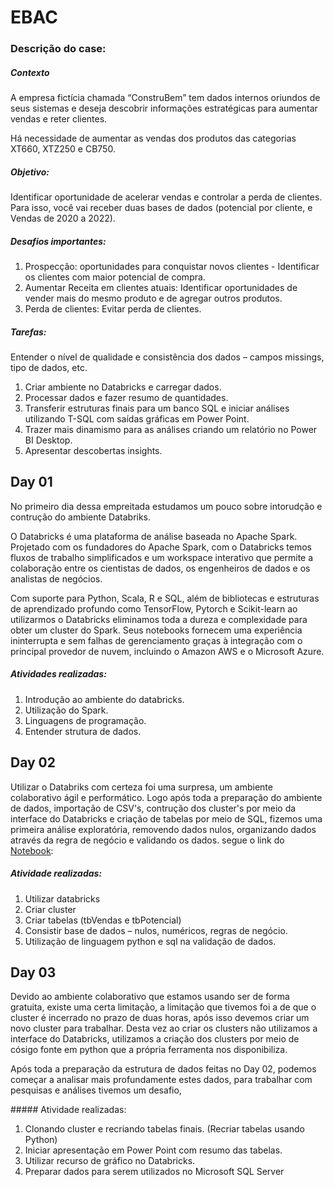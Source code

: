 # EBAC
### Descrição do case: 

##### Contexto

<p>A empresa fictícia chamada “ConstruBem” tem dados internos oriundos de seus sistemas e deseja descobrir informações estratégicas para aumentar vendas e reter clientes.</p>

<p>Há necessidade de aumentar as vendas dos produtos das categorias XT660, XTZ250 e CB750.</p>

##### Objetivo:

<p>Identificar oportunidade de acelerar vendas e controlar a perda de clientes. Para isso, você vai receber duas bases de dados (potencial por cliente, e Vendas de 2020 a 2022).</p>

##### Desafios importantes:

1.	Prospecção: oportunidades para conquistar novos clientes - Identificar os clientes com maior potencial de compra.
2.	Aumentar Receita em clientes atuais: Identificar oportunidades de vender mais do mesmo produto e de agregar outros produtos.
3.	Perda de clientes: Evitar perda de clientes.

##### Tarefas:

<p>Entender o nível de qualidade e consistência dos dados – campos missings, tipo de dados, etc.</p>

1.	Criar ambiente no Databricks e carregar dados.
2.	Processar dados e fazer resumo de quantidades.
3.	Transferir estruturas finais para um banco SQL e iniciar análises utilizando T-SQL com saídas gráficas em Power Point.
4.	Trazer mais dinamismo para as análises criando um relatório no Power BI Desktop.
5.	Apresentar descobertas insights.

## Day 01
<p>No primeiro dia dessa empreitada estudamos um pouco sobre intorudção e contrução do ambiente Databriks. </p>
<p>O Databricks é uma plataforma de análise baseada no Apache Spark. Projetado com os fundadores do Apache Spark, com o Databricks temos fluxos de trabalho simplificados e um workspace interativo que permite a colaboração entre os cientistas de dados, os engenheiros de dados e os analistas de negócios.</p>

<p>Com suporte para Python, Scala, R e SQL, além de bibliotecas e estruturas de aprendizado profundo como TensorFlow, Pytorch e Scikit-learn ao utilizarmos o Databricks eliminamos toda a dureza e complexidade para obter um cluster do Spark. Seus notebooks fornecem uma experiência ininterrupta e sem falhas de gerenciamento graças à integração com o principal provedor de nuvem, incluindo o Amazon AWS e o Microsoft Azure. </p>

##### Atividades realizadas:

1.  Introdução ao ambiente do databricks.
2.  Utilização do Spark.
3.  Linguagens de programação.
4.  Entender strutura de dados.

## Day 02

<p>Utilizar o Databriks com certeza foi uma surpresa, um ambiente colaborativo ágil e performático. Logo após toda a preparação do ambiente de dados, importação de CSV's, contrução dos cluster's por meio da interface do Databricks e criação de tabelas por meio de SQL, fizemos uma primeira análise exploratória, removendo dados nulos, organizando dados através da regra de negócio e validando os dados. segue o link do <a href="https://github.com/VINIA6/EBAC/blob/master/Notebooks_Origin/EBAC%20-%20Parte%2002.sql">Notebook</a>:</p>

##### Atividade realizadas: 

1.  Utilizar databricks
2.  Criar cluster
3.  Criar tabelas (tbVendas e tbPotencial)
4.  Consistir base de dados – nulos, numéricos, regras de negócio.
5.  Utilização de linguagem python e sql na validação de dados.


## Day 03
<p>Devido ao ambiente colaborativo que estamos usando ser de forma gratuita, existe uma certa limitação, a limitação que tivemos foi a de que o cluster é incerrado no prazo de duas horas, após isso devemos criar um novo cluster para trabalhar. Desta vez ao criar os clusters não utilizamos a interface do Databricks, utilizamos a criação dos clusters por meio de cósigo fonte em python que a própria ferramenta nos disponibiliza.</p>
<p>Após toda a preparação da estrutura de dados feitas no Day 02, podemos começar a analisar mais profundamente estes dados, para trabalhar com pesquisas e análises tivemos um desafio, </p>
##### Atividade realizadas: 

1.  Clonando cluster e recriando tabelas finais. (Recriar tabelas usando Python)
2.  Iniciar apresentação em Power Point com resumo das tabelas.
3.  Utilizar recurso de gráfico no Databricks.
4.  Preparar dados para serem utilizados no Microsoft SQL Server
